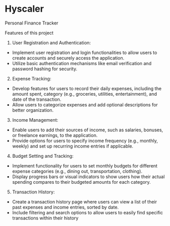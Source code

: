 # Hyscaler
Personal Finance Tracker

Features of this project

1. User Registration and Authentication:
- Implement user registration and login functionalities to allow users to create accounts and
securely access the application.
- Utilize basic authentication mechanisms like email verification and password hashing for
security.
2. Expense Tracking:
- Develop features for users to record their daily expenses, including the amount spent,
category (e.g., groceries, utilities, entertainment), and date of the transaction.
- Allow users to categorize expenses and add optional descriptions for better organization.
3. Income Management:
- Enable users to add their sources of income, such as salaries, bonuses, or freelance earnings,
to the application.
- Provide options for users to specify income frequency (e.g., monthly, weekly) and set up
recurring income entries if applicable.
4. Budget Setting and Tracking:
- Implement functionality for users to set monthly budgets for different expense categories (e.g.,
dining out, transportation, clothing).
- Display progress bars or visual indicators to show users how their actual spending compares
to their budgeted amounts for each category.
5. Transaction History:
- Create a transaction history page where users can view a list of their past expenses and
income entries, sorted by date.
- Include filtering and search options to allow users to easily find specific transactions within
their history
